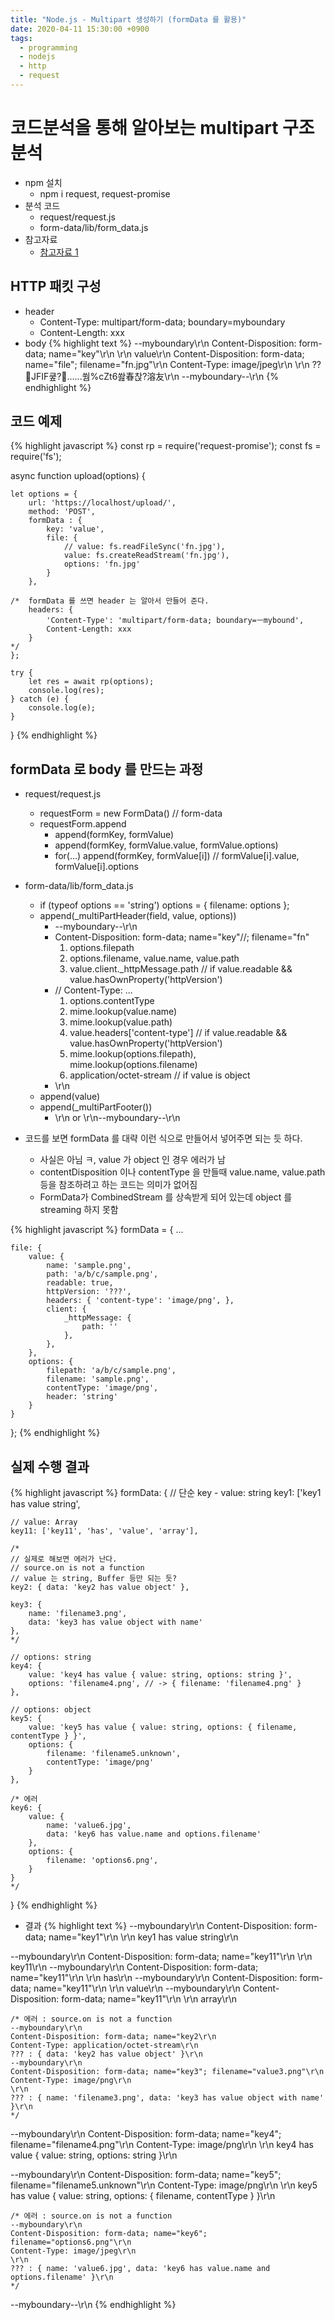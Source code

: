 ```yaml
---
title: "Node.js - Multipart 생성하기 (formData 를 활용)"
date: 2020-04-11 15:30:00 +0900
tags:
  - programming
  - nodejs
  - http
  - request
---
```


코드분석을 통해 알아보는 multipart 구조 분석
===

* npm 설치
	* npm i request, request-promise
* 분석 코드
	* request/request.js
	* form-data/lib/form_data.js
* 참고자료
	* [참고자료 1](https://gist.github.com/tanaikech/40c9284e91d209356395b43022ffc5cc)


HTTP 패킷 구성
---
* header
	* Content-Type: multipart/form-data; boundary=myboundary
	* Content-Length: xxx
* body
{% highlight text %}
--myboundary\r\n
Content-Disposition: form-data; name="key"\r\n
\r\n
value\r\n
Content-Disposition: form-data; name="file"; filename="fn.jpg"\r\n
Content-Type: image/jpeg\r\n
\r\n
?? JFIF쿺?......쒐%cZt6쐂春찭?溶友\r\n
--myboundary--\r\n
{% endhighlight %}

코드 예제
---
{% highlight javascript %}
const rp = require('request-promise');
const fs = require('fs');

async function upload(options) {

	let options = {
		url: 'https://localhost/upload/',
		method: 'POST',
		formData : {
			key: 'value',
			file: {
				// value: fs.readFileSync('fn.jpg'),
				value: fs.createReadStream('fn.jpg'),
				options: 'fn.jpg'
			}
		},

	/*	formData 를 쓰면 header 는 알아서 만들어 준다.
		headers: {
			'Content-Type': 'multipart/form-data; boundary=ㅡmybound',
			Content-Length: xxx
		}
	*/
	};

	try {
		let res = await rp(options);
		console.log(res);
	} catch (e) {
		console.log(e);
	}
}
{% endhighlight %}

formData 로 body 를 만드는 과정
---

* request/request.js
	* requestForm = new FormData() // form-data
	* requestForm.append
		* append(formKey, formValue)
		* append(formKey, formValue.value, formValue.options)
		* for(...) append(formKey, formValue[i]) // formValue[i].value, formValue[i].options

* form-data/lib/form_data.js
	* if (typeof options == 'string') options = { filename: options };
	* append(_multiPartHeader(field, value, options))
		* --myboundary--\r\n
		* Content-Disposition: form-data; name="key"//; filename="fn"
			1. options.filepath
			2. options.filename, value.name, value.path
			3. value.client._httpMessage.path // if value.readable && value.hasOwnProperty('httpVersion')
		* // Content-Type: ...
			1. options.contentType
			2. mime.lookup(value.name)
			3. mime.lookup(value.path)
			4. value.headers['content-type'] // if value.readable && value.hasOwnProperty('httpVersion')
			5. mime.lookup(options.filepath), mime.lookup(options.filename)
			6. application/octet-stream // if value is object
		* \r\n
	* append(value)
	* append(_multiPartFooter())
		* \r\n or \r\n--myboundary--\r\n

* 코드를 보면 formData 를 대략 이런 식으로 만들어서 넣어주면 되는 듯 하다.
	* 사실은 아님 ㅋ, value 가 object 인 경우 에러가 남
	* contentDisposition 이나 contentType 을 만들때 value.name, value.path 등을 참조하려고 하는 코드는 의미가 없어짐
	* FormData가 CombinedStream 를 상속받게 되어 있는데 object 를 streaming 하지 못함

{% highlight javascript %}
formData = {
	...

	file: {
		value: {
			name: 'sample.png',
			path: 'a/b/c/sample.png',
			readable: true,
			httpVersion: '???',
			headers: { 'content-type': 'image/png', },
			client: {
				_httpMessage: {
					path: ''
				},
			},
		},
		options: {
			filepath: 'a/b/c/sample.png',
			filename: 'sample.png',
			contentType: 'image/png',
			header: 'string'
		}
	}
};
{% endhighlight %}


실제 수행 결과
---
{% highlight javascript %}
formData: {
	// 단순 key - value: string
	key1: ['key1 has value string',

	// value: Array
	key11: ['key11', 'has', 'value', 'array'],

	/*
	// 실제로 해보면 에러가 난다.
	// source.on is not a function
	// value 는 string, Buffer 등만 되는 듯?
	key2: { data: 'key2 has value object' },

	key3: {
		name: 'filename3.png',
		data: 'key3 has value object with name'
	},
	*/

	// options: string
	key4: {
		value: 'key4 has value { value: string, options: string }',
		options: 'filename4.png', // -> { filename: 'filename4.png' }
	},

	// options: object
	key5: {
		value: 'key5 has value { value: string, options: { filename, contentType } }',
		options: {
			filename: 'filename5.unknown',
			contentType: 'image/png'
		}
	},

	/* 에러
	key6: {
		value: {
			name: 'value6.jpg',
			data: 'key6 has value.name and options.filename'
		},
		options: {
			filename: 'options6.png',
		}
	}
	*/
}
{% endhighlight %}

* 결과
{% highlight text %}
--myboundary\r\n
Content-Disposition: form-data; name="key1"\r\n
\r\n
key1 has value string\r\n

--myboundary\r\n
Content-Disposition: form-data; name="key11"\r\n
\r\n
key11\r\n
--myboundary\r\n
Content-Disposition: form-data; name="key11"\r\n
\r\n
has\r\n
--myboundary\r\n
Content-Disposition: form-data; name="key11"\r\n
\r\n
value\r\n
--myboundary\r\n
Content-Disposition: form-data; name="key11"\r\n
\r\n
array\r\n


	/* 에러 : source.on is not a function
	--myboundary\r\n
	Content-Disposition: form-data; name="key2\r\n
	Content-Type: application/octet-stream\r\n
	??? : { data: 'key2 has value object' }\r\n
	--myboundary\r\n
	Content-Disposition: form-data; name="key3"; filename="value3.png"\r\n
	Content-Type: image/png\r\n
	\r\n
	??? : { name: 'filename3.png', data: 'key3 has value object with name' }\r\n
	*/

--myboundary\r\n
Content-Disposition: form-data; name="key4"; filename="filename4.png"\r\n
Content-Type: image/png\r\n
\r\n
key4 has value { value: string, options: string }\r\n

--myboundary\r\n
Content-Disposition: form-data; name="key5"; filename="filename5.unknown"\r\n
Content-Type: image/png\r\n
\r\n
key5 has value { value: string, options: { filename, contentType } }\r\n

	/* 에러 : source.on is not a function
	--myboundary\r\n
	Content-Disposition: form-data; name="key6"; filename="options6.png"\r\n
	Content-Type: image/jpeg\r\n
	\r\n
	??? : { name: 'value6.jpg', data: 'key6 has value.name and options.filename' }\r\n
	*/

--myboundary--\r\n
{% endhighlight %}
